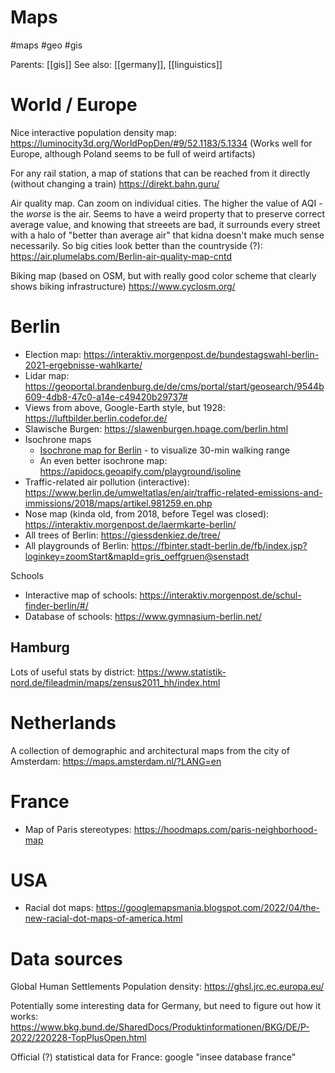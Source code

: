 # Maps

#maps #geo #gis

Parents: [[gis]]
See also: [[germany]], [[linguistics]]

# World / Europe

Nice interactive population density map: https://luminocity3d.org/WorldPopDen/#9/52.1183/5.1334
(Works well for Europe, although Poland seems to be full of weird artifacts)

For any rail station, a map of stations that can be reached from it directly (without changing a train)
https://direkt.bahn.guru/

Air quality map. Can zoom on individual cities. The higher the value of AQI - the _worse_ is the air. Seems to have a weird property that to preserve correct average value, and knowing that streeets are bad, it surrounds every street with a halo of "better than average air" that kidna doesn't make much sense necessarily. So big cities look better than the countryside (?): https://air.plumelabs.com/Berlin-air-quality-map-cntd

Biking map (based on OSM, but with really good color scheme that clearly shows biking infrastructure)
https://www.cyclosm.org/

# Berlin

* Election map: https://interaktiv.morgenpost.de/bundestagswahl-berlin-2021-ergebnisse-wahlkarte/
* Lidar map: https://geoportal.brandenburg.de/de/cms/portal/start/geosearch/9544b609-4db8-47c0-a14e-c49420b29737#
* Views from above, Google-Earth style, but 1928: https://luftbilder.berlin.codefor.de/
* Slawische Burgen: https://slawenburgen.hpage.com/berlin.html
* Isochrone maps
    * [Isochrone map for Berlin](https://app.traveltime.com/search/0-lng=13.39985&0-tt=60&0-mode=ferry&0-time=d1622138984340&0-title=187%2C%20Brunnenstra%C3%9Fe%2C%20Spandauer%20Vorstadt%2C%20Mitte%2C%20Berlin%2C%2010119%2C%20Germany&0-lat=52.53095) - to visualize 30-min walking range
    * An even better isochrone map: https://apidocs.geoapify.com/playground/isoline
* Traffic-related air pollution (interactive): https://www.berlin.de/umweltatlas/en/air/traffic-related-emissions-and-immissions/2018/maps/artikel.981259.en.php
* Nose map (kinda old, from 2018, before Tegel was closed): https://interaktiv.morgenpost.de/laermkarte-berlin/
* All trees of Berlin: https://giessdenkiez.de/tree/
* All playgrounds of Berlin: https://fbinter.stadt-berlin.de/fb/index.jsp?loginkey=zoomStart&mapId=gris_oeffgruen@senstadt

Schools
* Interactive map of schools: https://interaktiv.morgenpost.de/schul-finder-berlin/#/
* Database of schools: https://www.gymnasium-berlin.net/

## Hamburg

Lots of useful stats by district: https://www.statistik-nord.de/fileadmin/maps/zensus2011_hh/index.html

# Netherlands

A collection of demographic and architectural maps from the city of Amsterdam: https://maps.amsterdam.nl/?LANG=en

# France

* Map of Paris stereotypes: https://hoodmaps.com/paris-neighborhood-map

# USA

* Racial dot maps: https://googlemapsmania.blogspot.com/2022/04/the-new-racial-dot-maps-of-america.html

# Data sources

Global Human Settlements Population density: https://ghsl.jrc.ec.europa.eu/ 

Potentially some interesting data for Germany, but need to figure out how it works: https://www.bkg.bund.de/SharedDocs/Produktinformationen/BKG/DE/P-2022/220228-TopPlusOpen.html

Official (?) statistical data for France: google "insee database france"

